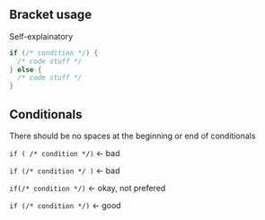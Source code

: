 ## Bracket usage
Self-explainatory
```Cpp
if (/* condition */) {
  /* code stuff */
} else {
  /* code stuff */
}
```

## Conditionals
There should be no spaces at the beginning or end of conditionals

`if ( /* condition */)` ← bad

`if (/* condition */ )` ← bad

`if(/* condition */)` ← okay, not prefered

`if (/* condition */)` ← good

